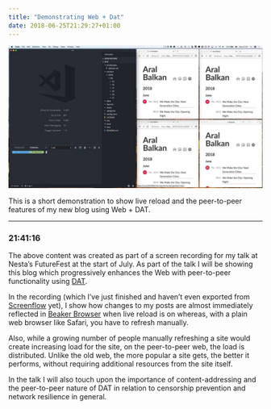 ```yaml
---
title: "Demonstrating Web + Dat"
date: 2018-06-25T21:29:27+01:00
---
```


![A screenshot of my screen showing VSCode on one half, three small Beaker Browser windows and one small Safari window on the other – all have this site loaded. This is meta!](meta.jpg)

This is a short demonstration to show live reload and the peer-to-peer features of my new blog using Web + DAT.

***

### 21:41:16

The above content was created as part of a screen recording for my talk at Nesta’s FutureFest at the start of July. As part of the talk I will be showing this blog which progressively enhances the Web with peer-to-peer functionality using [DAT](http://datproject.org).

In the recording (which I’ve just finished and haven’t even exported from [Screenflow](http://www.telestream.net/screenflow/overview.htm) yet), I show how changes to my posts are almost immediately reflected in [Beaker Browser](https://beakerbrowser.com/) when live reload is on whereas, with a plain web browser like Safari, you have to refresh manually.

Also, while a growing number of people manually refreshing a site would create increasing load for the site, on the peer-to-peer web, the load is distributed. Unlike the old web, the more popular a site gets, the better it performs, without requiring additional resources from the site itself.

In the talk I will also touch upon the importance of content-addressing and the peer-to-peer nature of DAT in relation to censorship prevention and network resilience in general.
